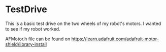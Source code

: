 # TestDrive

This is a basic test drive on the two wheels of my robot's motors. 
I wanted to see if my robot worked.

AFMotor.h file can be found on https://learn.adafruit.com/adafruit-motor-shield/library-install
